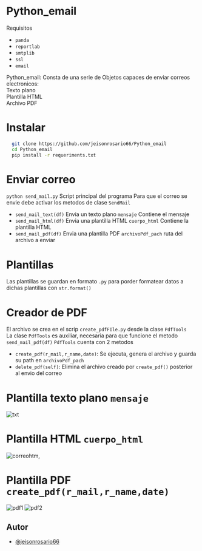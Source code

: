 
# Python_email
Requisitos
- `panda`
- `reportlab`
- `smtplib`
- `ssl`
- `email`

Python_email: Consta de una serie de Objetos capaces de enviar correos electronicos:           
Texto plano         
Plantilla HTML  
Archivo PDF

# Instalar
```bash
  git clone https://github.com/jeisonrosario66/Python_email
  cd Python_email
  pip install -r requeriments.txt
```

# Enviar correo
`python send_mail.py` Script principal del programa
Para que el correo se envie debe activar los metodos de clase `SendMail`
- `send_mail_text(df)` Envia un texto plano `mensaje` Contiene el mensaje
- `send_mail_html(df)` Envia una plantilla HTML `cuerpo_html` Contiene la plantilla HTML
- `send_mail_pdf(df)` Envia una plantilla PDF `archivoPdf_pach` ruta del archivo a enviar

# Plantillas
Las plantillas se guardan en formato `.py` para porder formatear datos a dichas plantillas con `str.format()`

# Creador de PDF
El archivo se crea en el scrip `create_pdfFIle.py` desde la clase `PdfTools`                      
La clase `PdfTools` es auxiliar, necesaria para que funcione el metodo `send_mail_pdf(df)`
`PdfTools` cuenta con 2 metodos 
- `create_pdf(r_mail,r_name,date)`: Se ejecuta, genera el archivo y guarda su path en `archivoPdf_pach`
- `delete_pdf(self)`: Elimina el archivo creado por `create_pdf()` posterior al envio del correo

# Plantilla texto plano `mensaje`
![txt](https://user-images.githubusercontent.com/96961824/233812793-595271a3-228b-4f19-83f9-e838ea11e8f8.PNG)
# Plantilla HTML `cuerpo_html`
![correohtm,](https://user-images.githubusercontent.com/96961824/233812679-96ea3c73-c4bd-431a-b56b-20156bbe8fc1.PNG)
# Plantilla PDF `create_pdf(r_mail,r_name,date)`
![pdf1](https://user-images.githubusercontent.com/96961824/233812778-63871b39-3dd3-495e-ac3d-ad238b9f3514.PNG)
![pdf2](https://user-images.githubusercontent.com/96961824/233812787-34b42af4-052f-4b36-a5d0-390014b30796.PNG)

## Autor
- [@jeisonrosario66](https://https://github.com/jeisonrosario66)

